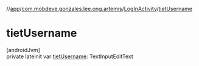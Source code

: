 //[app](../../../index.md)/[com.mobdeve.gonzales.lee.ong.artemis](../index.md)/[LogInActivity](index.md)/[tietUsername](tiet-username.md)

# tietUsername

[androidJvm]\
private lateinit var [tietUsername](tiet-username.md): TextInputEditText
